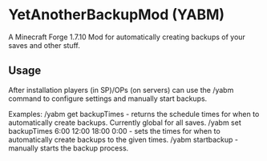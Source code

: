 # YetAnotherBackupMod (YABM)
A Minecraft Forge 1.7.10 Mod for automatically creating backups of your saves and other stuff.

## Usage
After installation players (in SP)/OPs (on servers) can use the /yabm command to configure settings and manually start backups.

Examples:
/yabm get backupTimes - returns the schedule times for when to automatically create backups. Currently global for all saves.
/yabm set backupTimes 6:00 12:00 18:00 0:00 - sets the times for when to automatically create backups to the given times.
/yabm startbackup - manually starts the backup process.
